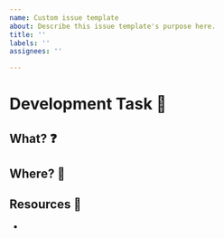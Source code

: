 ```yaml
---
name: Custom issue template
about: Describe this issue template's purpose here.
title: ''
labels: ''
assignees: ''

---
```


# Development Task 🔧
## What? ❓

## Where? 🎯


## Resources 📖
-
